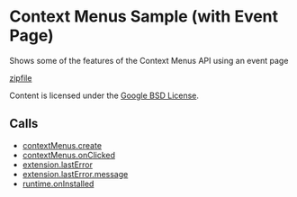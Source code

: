 
Context Menus Sample (with Event Page)
=======

Shows some of the features of the Context Menus API using an event page

[zipfile](http://developer.chrome.com/extensions/examples/api/contextMenus/event_page.zip)

Content is licensed under the [Google BSD License](http://code.google.com/google_bsd_license.html).

Calls
-----

* [contextMenus.create](http://developer.chrome.com/extensions/contextMenus.html#method-create)
* [contextMenus.onClicked](http://developer.chrome.com/extensions/contextMenus.html#event-onClicked)
* [extension.lastError](http://developer.chrome.com/extensions/extension.html#property-lastError)
* [extension.lastError.message](http://developer.chrome.com/extensions/extension.html#property-lastError-message)
* [runtime.onInstalled](http://developer.chrome.com/extensions/runtime.html#event-onInstalled)